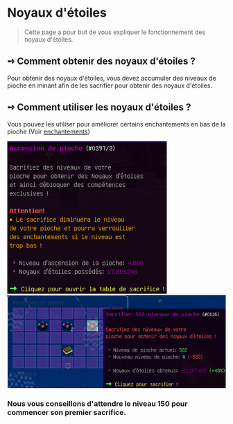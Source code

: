 #  Noyaux d'étoiles
> Cette page a pour but de vous expliquer le fonctionnement des noyaux d'étoiles.

## **➺** Comment obtenir des noyaux d'étoiles ?
Pour obtenir des noyaux d'étoiles, vous devez accumuler des niveaux de pioche en minant afin de les sacrifier pour obtenir des noyaux d'étoiles.

## **➺** Comment utiliser les noyaux d'étoiles ?
Vous pouvez les utiliser pour améliorer certains enchantements en bas de la pioche (Voir [enchantements](./enchants.md))  

![img.png](../ressources/noyau.png) ![img.png](../ressources/sacrifice.png)

### Nous vous conseillons d'attendre le niveau 150 pour commencer son premier sacrifice.
